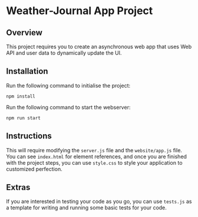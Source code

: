 # Weather-Journal App Project

## Overview
This project requires you to create an asynchronous web app that uses Web API and user data to dynamically update the UI. 

## Installation
Run the following command to initialise the project:
```
npm install
```
Run the following command to start the webserver:
```
npm run start
```


## Instructions
This will require modifying the `server.js` file and the `website/app.js` file. You can see `index.html` for element references, and once you are finished with the project steps, you can use `style.css` to style your application to customized perfection.

## Extras
If you are interested in testing your code as you go, you can use `tests.js` as a template for writing and running some basic tests for your code.
